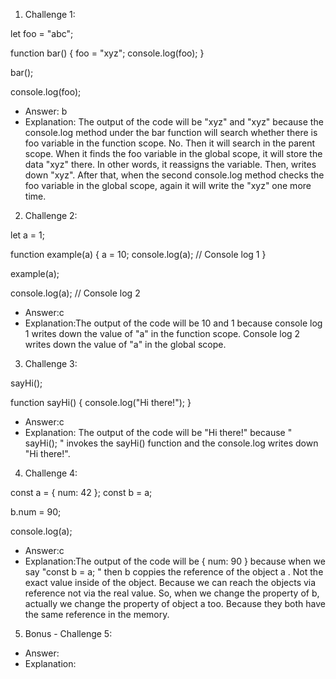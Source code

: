 1. Challenge 1:

let foo = "abc";

function bar() {
  foo = "xyz";
  console.log(foo);
}

bar();

console.log(foo);

  - Answer: b
  - Explanation: The output of the code will be "xyz" and "xyz" because the console.log method under the bar function will search whether there is foo variable in the function scope. No. Then it will search in the parent scope. When it finds the foo variable in the global scope, it will store the data "xyz" there. In other words, it reassigns the variable.  Then, writes down "xyz".
  After that, when the second console.log method checks the foo variable in the global scope, again it will write the "xyz" one more time.
  
  


2. Challenge 2:

let a = 1;

function example(a) {
  a = 10;
  console.log(a); // Console log 1
}

example(a);


console.log(a);  // Console log 2


  - Answer:c
  - Explanation:The output of the code will be 10 and 1 because console log 1 writes down the value of "a" in the function scope. Console log 2 writes down  the value of "a" in the global scope.


3. Challenge 3:

sayHi();

function sayHi() {
  console.log("Hi there!");
}  


  - Answer:c
  - Explanation: The output of the code will be "Hi there!" because " sayHi(); " invokes the sayHi() function and the console.log writes down "Hi there!".


4. Challenge 4:

const a = { num: 42 };
const b = a; 

b.num = 90;

console.log(a); 


  - Answer:c
  - Explanation:The output of the code will be { num: 90 } because when we say "const b = a; " then b coppies the reference of the object a . Not the exact value inside of the object. Because we can reach the objects via reference not via the real value.  So, when we change the property of b, actually we change the property of object a too. Because they both have the same reference in the  memory.


5. Bonus - Challenge 5:
  - Answer:
  - Explanation:
